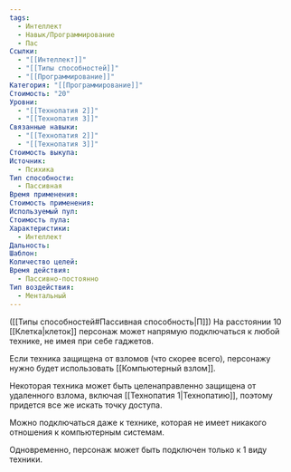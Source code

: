```yaml
---
tags:
  - Интеллект
  - Навык/Программирование
  - Пас
Ссылки:
  - "[[Интеллект]]"
  - "[[Типы способностей]]"
  - "[[Программирование]]"
Категория: "[[Программирование]]"
Стоимость: "20"
Уровни:
  - "[[Технопатия 2]]"
  - "[[Технопатия 3]]"
Связанные навыки:
  - "[[Технопатия 2]]"
  - "[[Технопатия 3]]"
Стоимость выкупа: 
Источник:
  - Психика
Тип способности:
  - Пассивная
Время применения: 
Стоимость применения: 
Используемый пул: 
Стоимость пула: 
Характеристики:
  - Интеллект
Дальность: 
Шаблон: 
Количество целей: 
Время действия:
  - Пассивно-постоянно
Тип воздействия:
  - Ментальный
---
```

([[Типы способностей#Пассивная способность|П]]) На расстоянии 10 [[Клетка|клеток]] персонаж может напрямую подключаться к любой технике, не имея при себе гаджетов. 

Если техника защищена от взломов (что скорее всего), персонажу нужно будет использовать [[Компьютерный взлом]].

Некоторая техника может быть целенаправленно защищена от удаленного взлома, включая [[Технопатия 1|Технопатию]], поэтому придется все же искать точку доступа.

Можно подключаться даже к технике, которая не имеет никакого отношения к компьютерным системам.

Одновременно, персонаж может быть подключен только к 1 виду техники. 
